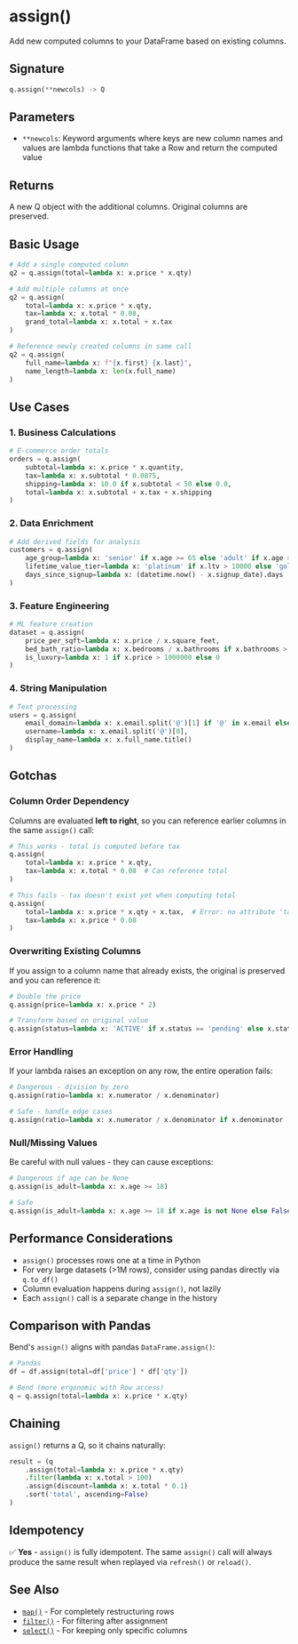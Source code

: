 # assign()

Add new computed columns to your DataFrame based on existing columns.

## Signature

```python
q.assign(**newcols) -> Q
```

## Parameters

- `**newcols`: Keyword arguments where keys are new column names and values are lambda functions that take a Row and return the computed value

## Returns

A new Q object with the additional columns. Original columns are preserved.

## Basic Usage

```python
# Add a single computed column
q2 = q.assign(total=lambda x: x.price * x.qty)

# Add multiple columns at once
q2 = q.assign(
    total=lambda x: x.price * x.qty,
    tax=lambda x: x.total * 0.08,
    grand_total=lambda x: x.total + x.tax
)

# Reference newly created columns in same call
q2 = q.assign(
    full_name=lambda x: f"{x.first} {x.last}",
    name_length=lambda x: len(x.full_name)
)
```

## Use Cases

### 1. Business Calculations
```python
# E-commerce order totals
orders = q.assign(
    subtotal=lambda x: x.price * x.quantity,
    tax=lambda x: x.subtotal * 0.0875,
    shipping=lambda x: 10.0 if x.subtotal < 50 else 0.0,
    total=lambda x: x.subtotal + x.tax + x.shipping
)
```

### 2. Data Enrichment
```python
# Add derived fields for analysis
customers = q.assign(
    age_group=lambda x: 'senior' if x.age >= 65 else 'adult' if x.age >= 18 else 'minor',
    lifetime_value_tier=lambda x: 'platinum' if x.ltv > 10000 else 'gold' if x.ltv > 5000 else 'silver',
    days_since_signup=lambda x: (datetime.now() - x.signup_date).days
)
```

### 3. Feature Engineering
```python
# ML feature creation
dataset = q.assign(
    price_per_sqft=lambda x: x.price / x.square_feet,
    bed_bath_ratio=lambda x: x.bedrooms / x.bathrooms if x.bathrooms > 0 else 0,
    is_luxury=lambda x: 1 if x.price > 1000000 else 0
)
```

### 4. String Manipulation
```python
# Text processing
users = q.assign(
    email_domain=lambda x: x.email.split('@')[1] if '@' in x.email else '',
    username=lambda x: x.email.split('@')[0],
    display_name=lambda x: x.full_name.title()
)
```

## Gotchas

### Column Order Dependency
Columns are evaluated **left to right**, so you can reference earlier columns in the same `assign()` call:

```python
# This works - total is computed before tax
q.assign(
    total=lambda x: x.price * x.qty,
    tax=lambda x: x.total * 0.08  # Can reference total
)

# This fails - tax doesn't exist yet when computing total
q.assign(
    total=lambda x: x.price * x.qty + x.tax,  # Error: no attribute 'tax'
    tax=lambda x: x.price * 0.08
)
```

### Overwriting Existing Columns
If you assign to a column name that already exists, the original is preserved and you can reference it:

```python
# Double the price
q.assign(price=lambda x: x.price * 2)

# Transform based on original value
q.assign(status=lambda x: 'ACTIVE' if x.status == 'pending' else x.status)
```

### Error Handling
If your lambda raises an exception on any row, the entire operation fails:

```python
# Dangerous - division by zero
q.assign(ratio=lambda x: x.numerator / x.denominator)

# Safe - handle edge cases
q.assign(ratio=lambda x: x.numerator / x.denominator if x.denominator != 0 else 0)
```

### Null/Missing Values
Be careful with null values - they can cause exceptions:

```python
# Dangerous if age can be None
q.assign(is_adult=lambda x: x.age >= 18)

# Safe
q.assign(is_adult=lambda x: x.age >= 18 if x.age is not None else False)
```

## Performance Considerations

- `assign()` processes rows one at a time in Python
- For very large datasets (>1M rows), consider using pandas directly via `q.to_df()`
- Column evaluation happens during `assign()`, not lazily
- Each `assign()` call is a separate change in the history

## Comparison with Pandas

Bend's `assign()` aligns with pandas `DataFrame.assign()`:

```python
# Pandas
df = df.assign(total=df['price'] * df['qty'])

# Bend (more ergonomic with Row access)
q = q.assign(total=lambda x: x.price * x.qty)
```

## Chaining

`assign()` returns a Q, so it chains naturally:

```python
result = (q
    .assign(total=lambda x: x.price * x.qty)
    .filter(lambda x: x.total > 100)
    .assign(discount=lambda x: x.total * 0.1)
    .sort('total', ascending=False)
)
```

## Idempotency

✅ **Yes** - `assign()` is fully idempotent. The same `assign()` call will always produce the same result when replayed via `refresh()` or `reload()`.

## See Also

- [`map()`](map.md) - For completely restructuring rows
- [`filter()`](filter.md) - For filtering after assignment
- [`select()`](select.md) - For keeping only specific columns

